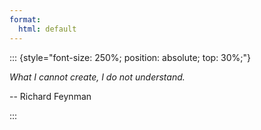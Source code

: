 ```yaml
---
format:
  html: default
---
```


::: {style="font-size: 250%; position: absolute; top: 30%;"}

*What I cannot create, I do not understand.*

-- Richard Feynman

:::

<!-- ::: {style="font-size: 110%;"}

Likan Zhan received his Ph.D. in Cognitive Science from Macquarie University, Australia. \
He is now associate professor at Beijing Language and Culture University, China. \
He is a teacher, a researcher, and a novice programmer (*Julia* and *R*).

战立侃，毕业于澳大利亚麦考瑞大学，认知科学博士，现为北京语言大学副教授。\
他是一名教师，一名科研工作者，一个小白程序员。  \
想了解这名教师，可以去看他开设的课程；\
想了解这名科研工作者，可以去看他的简历、他的小组成员、和小组开展的项目；\
想了解这个小白程序员，可以看他的 *GitHub* 主页，以及他在 *Julia* 和 *R* 语言领域的足迹

::: -->